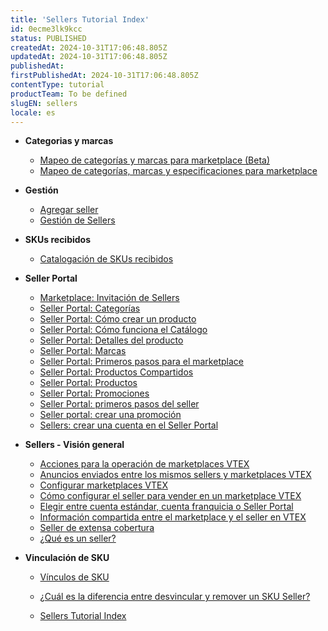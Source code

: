 ```yaml
---
title: 'Sellers Tutorial Index'
id: 0ecme3lk9kcc
status: PUBLISHED
createdAt: 2024-10-31T17:06:48.805Z
updatedAt: 2024-10-31T17:06:48.805Z
publishedAt: 
firstPublishedAt: 2024-10-31T17:06:48.805Z
contentType: tutorial
productTeam: To be defined
slugEN: sellers
locale: es
---
```


- **Categorias y marcas**

  - [Mapeo de categorías y marcas para marketplace (Beta)](es/docs/tutorial/mapeo-de-categorias-y-marcas-para-marketplace-beta)
  - [Mapeo de categorías, marcas y especificaciones para marketplace](es/docs/tutorial/mapeo-de-categorias-y-marcas-para-marketplace)


- **Gestión**

  - [Agregar seller](es/docs/tutorial/agregar-seller)
  - [Gestión de Sellers ](es/docs/tutorial/gestion-de-sellers)


- **SKUs recibidos**

  - [Catalogación de SKUs recibidos](es/docs/tutorial/catalogacion-manual-de-skus)


- **Seller Portal**

  - [Marketplace: Invitación de Sellers](es/docs/tutorial/marketplace-sellers-invitados)
  - [Seller Portal: Categorías](es/docs/tutorial/categorias)
  - [Seller Portal: Cómo crear un producto](es/docs/tutorial/como-crear-un-producto)
  - [Seller Portal: Cómo funciona el Catálogo](es/docs/tutorial/como-funciona-el-catalogo-del-seller-portal)
  - [Seller Portal: Detalles del producto](es/docs/tutorial/seller-portal-detalles-del-producto)
  - [Seller Portal: Marcas](es/docs/tutorial/marcas)
  - [Seller Portal: Primeros pasos para el marketplace](es/docs/tutorial/seller-portal-primeros-pasos-para-el-marketplace)
  - [Seller Portal: Productos Compartidos](es/docs/tutorial/seller-portal-productos-compartidos)
  - [Seller Portal: Productos](es/docs/tutorial/lista-de-productos)
  - [Seller Portal: Promociones](es/docs/tutorial/seller-portal-promociones)
  - [Seller Portal: primeros pasos del seller](es/docs/tutorial/como-configurar-su-tienda-en-seller-portal)
  - [Seller portal: crear una promoción](es/docs/tutorial/seller-portal-crear-una-promocion)
  - [Sellers: crear una cuenta en el Seller Portal](es/docs/tutorial/sellers-crear-una-cuenta-en-el-seller-portal)


- **Sellers - Visión general**

  - [Acciones para la operación de marketplaces VTEX](es/docs/tutorial/acciones-para-la-operacion-de-marketplaces-vtex)
  - [Anuncios enviados entre los mismos sellers y marketplaces VTEX](es/docs/tutorial/anuncios-enviados-entre-los-mismos-sellers-y-marketplaces-vtex)
  - [Configurar marketplaces VTEX](es/docs/tutorial/configurar-marketplaces-vtex)
  - [Cómo configurar el seller para vender en un marketplace VTEX](es/docs/tutorial/como-configurar-el-seller-para-vender-en-un-marketplace-vtex)
  - [Elegir entre cuenta estándar, cuenta franquicia o Seller Portal](es/docs/tutorial/elegir-entre-cuenta-estandar-cuenta-franquicia-o-seller-portal)
  - [Información compartida entre el marketplace y el seller en VTEX](es/docs/tutorial/informacion-compartida-entre-el-marketplace-y-el-seller-en-vtex)
  - [Seller de extensa cobertura](es/docs/tutorial/seller-de-extensa-cobertura)
  - [¿Qué es un seller?](es/docs/tutorial/que-es-un-seller)


- **Vinculación de SKU**

  - [Vínculos de SKU](es/docs/tutorial/vinculos-de-sku)
  - [¿Cuál es la diferencia entre desvincular y remover un SKU Seller?](es/docs/tutorial/cual-es-la-diferencia-entre-desvincular-y-remover-un-sku-seller)


  - [Sellers Tutorial Index](es/docs/tutorial/index-es-tutorial-sellers)

